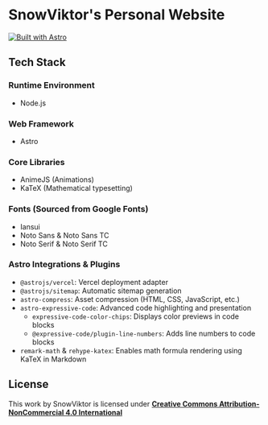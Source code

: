 # SnowViktor's Personal Website

[![Built with Astro](https://astro.badg.es/v2/built-with-astro/small.svg)](https://astro.build)

## Tech Stack

### Runtime Environment
- Node.js

### Web Framework
- Astro

### Core Libraries
- AnimeJS (Animations)
- KaTeX (Mathematical typesetting)

### Fonts (Sourced from Google Fonts)
- Iansui
- Noto Sans & Noto Sans TC
- Noto Serif & Noto Serif TC

### Astro Integrations & Plugins
- `@astrojs/vercel`: Vercel deployment adapter
- `@astrojs/sitemap`: Automatic sitemap generation
- `astro-compress`: Asset compression (HTML, CSS, JavaScript, etc.)
- `astro-expressive-code`: Advanced code highlighting and presentation
    - `expressive-code-color-chips`: Displays color previews in code blocks
    - `@expressive-code/plugin-line-numbers`: Adds line numbers to code blocks
- `remark-math` & `rehype-katex`: Enables math formula rendering using KaTeX in Markdown

## License

This work by SnowViktor is licensed under [**Creative Commons Attribution-NonCommercial 4.0 International**](https://creativecommons.org/licenses/by-nc/4.0/)<img style="height:1em!important;margin-left:3px;vertical-align:text-bottom;" src="https://mirrors.creativecommons.org/presskit/icons/cc.svg" alt=""><img style="height:1em!important;margin-left:3px;vertical-align:text-bottom;" src="https://mirrors.creativecommons.org/presskit/icons/by.svg" alt=""><img style="height:1em!important;margin-left:3px;vertical-align:text-bottom;" src="https://mirrors.creativecommons.org/presskit/icons/nc.svg" alt="">
